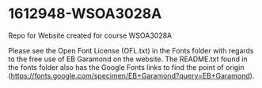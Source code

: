 # 1612948-WSOA3028A
Repo for Website created for course WSOA3028A

Please see the Open Font License (OFL.txt) in the Fonts folder with regards to the free use of EB Garamond on the website. The README.txt found in the fonts folder also has the Google Fonts links to find the point of origin (https://fonts.google.com/specimen/EB+Garamond?query=EB+Garamond).
